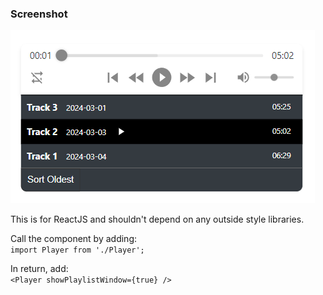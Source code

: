 ### Screenshot
![](./playlist.png)

This is for ReactJS and shouldn't depend on any outside style libraries.

Call the component by adding:<br /> `import Player from './Player';`

In return, add: <br />
`<Player showPlaylistWindow={true} />`
